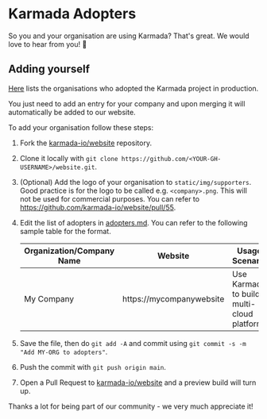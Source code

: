 # Karmada Adopters

So you and your organisation are using Karmada? That's great. We would love to hear from you! 💖

## Adding yourself

[Here](../docs/casestudies/adopters.md) lists the organisations who adopted the Karmada project in production.

You just need to add an entry for your company and upon merging it will automatically be added to our website.

To add your organisation follow these steps:

1. Fork the [karmada-io/website](https://github.com/karmada-io/website) repository.
2. Clone it locally with `git clone https://github.com/<YOUR-GH-USERNAME>/website.git`.
3. (Optional) Add the logo of your organisation to `static/img/supporters`. Good practice is for the logo to be called e.g. `<company>.png`.
   This will not be used for commercial purposes. You can refer to https://github.com/karmada-io/website/pull/55.
4. Edit the list of adopters in [adopters.md](../docs/casestudies/adopters.md).
   You can refer to the following sample table for the format.


   | Organization/Company Name | Website                  | Usage Scenario                            | CaseStudy                            |
   | --------------------------- | -------------------------- | ------------------------------------------- | -------------------------------------- |
   | My Company                | https://mycompanywebsite | Use Karmada to build multi-cloud platform | (optional) Production practice cases |
5. Save the file, then do `git add -A` and commit using `git commit -s -m "Add MY-ORG to adopters"`.
6. Push the commit with `git push origin main`.
7. Open a Pull Request to [karmada-io/website](https://github.com/karmada-io/website) and a preview build will turn up.

Thanks a lot for being part of our community - we very much appreciate it!
